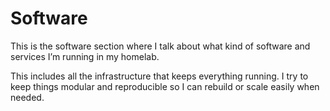 # Software

This is the software section where I talk about what kind of software and services I’m running in my homelab.

This includes all the infrastructure that keeps everything running. I try to keep things modular and reproducible so I can rebuild or scale easily when needed.
